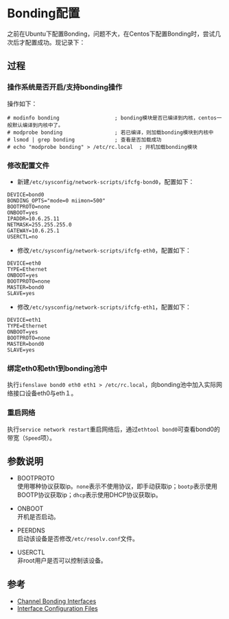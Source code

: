 # Bonding配置

之前在Ubuntu下配置Bonding，问题不大，在Centos下配置Bonding时，尝试几次后才配置成功。现记录下：

## 过程

### 操作系统是否开启/支持bonding操作
操作如下：

```
# modinfo bonding                  ; bonding模块是否已编译到内核，centos一般默认编译到内核中了。
# modprobe bonding                 ; 若已编译，则加载bonding模块到内核中
# lsmod | grep bonding             ; 查看是否加载成功
# echo "modprobe bonding" > /etc/rc.local  ; 开机加载bonding模块
```

### 修改配置文件

- 新建`/etc/sysconfig/network-scripts/ifcfg-bond0`，配置如下：
```
DEVICE=bond0
BONDING_OPTS="mode=0 miimon=500"
BOOTPROTO=none
ONBOOT=yes
IPADDR=10.6.25.11
NETMASK=255.255.255.0
GATEWAY=10.6.25.1
USERCTL=no
```

- 修改`/etc/sysconfig/network-scripts/ifcfg-eth0`，配置如下：
```
DEVICE=eth0
TYPE=Ethernet
ONBOOT=yes
BOOTPROTO=none
MASTER=bond0
SLAVE=yes
```

- 修改`/etc/sysconfig/network-scripts/ifcfg-eth1`，配置如下：
```
DEVICE=eth1
TYPE=Ethernet
ONBOOT=yes
BOOTPROTO=none
MASTER=bond0
SLAVE=yes
```

### 绑定eth0和eth1到bonding池中

执行`ifenslave bond0 eth0 eth1 > /etc/rc.local`，向bonding池中加入实际网络接口设备eth0与eth１。

### 重启网络
执行`service network restart`重启网络后，通过`ethtool bond0`可查看bond0的带宽（`Speed`项）。


## 参数说明

- BOOTPROTO   
 使用哪种协议获取ip。`none`表示不使用协议，即手动获取ip；`bootp`表示使用BOOTP协议获取ip；`dhcp`表示使用DHCP协议获取ip。

- ONBOOT   
 开机是否启动。

- PEERDNS   
 启动该设备是否修改`/etc/resolv.conf`文件。

- USERCTL   
 非root用户是否可以控制该设备。


## 参考
- [Channel Bonding Interfaces](https://www.centos.org/docs/5/html/5.1/Deployment_Guide/s2-networkscripts-interfaces-chan.html)
- [Interface Configuration Files](https://access.redhat.com/documentation/en-US/Red_Hat_Enterprise_Linux/3/html/Reference_Guide/s1-networkscripts-interfaces.html)
